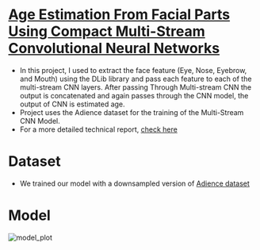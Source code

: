 # [Age Estimation From Facial Parts Using Compact Multi-Stream Convolutional Neural Networks](https://ieeexplore.ieee.org/document/9022126) 
 * In this project, I used to extract the face feature (Eye, Nose, Eyebrow, and Mouth) using the DLib library and pass each feature to each of the multi-stream CNN layers. After passing Through Multi-stream CNN the output is concatenated and again passes through the CNN model, the output of CNN is estimated age. 
* Project uses the Adience dataset for the training of the Multi-Stream CNN Model.
* For a more detailed technical report, [check here](https://github.com/Vaibhav-Rathod/Age-estimation-by-MultiStream-CNN/blob/main/Age%20Estimation%20From%20Facial%20Parts%20Using%20Compact%20Multi-Stream%20CNN.pdf)

# Dataset
* We trained our model with a downsampled version of [Adience dataset](https://www.kaggle.com/ttungl/adience-benchmark-gender-and-age-classification)

# Model
![model_plot](https://user-images.githubusercontent.com/63467016/119136527-6722f080-ba5d-11eb-981e-f95cee4b677a.png)
